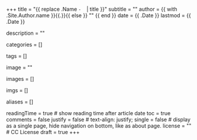 +++
title = "{{ replace .Name `-` ` ` | title }}"
subtitle = ""
author = {{ with .Site.Author.name }}{{.}}{{ else }} "" {{ end }}
date = {{ .Date }}
lastmod = {{ .Date }}

description = ""

categories = []

tags = []

image = ""

images = []

imgs = []

aliases = []

readingTime = true  # show reading time after article date
toc = true
comments = false
justify = false  # text-align: justify;
single = false  # display as a single page, hide navigation on bottom, like as about page.
license = ""  # CC License
draft = true
+++

